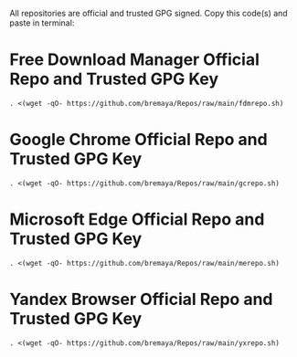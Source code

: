 All repositories are official and trusted GPG signed.
Copy this code(s) and paste in terminal:
# Free Download Manager Official Repo and Trusted GPG Key
```
. <(wget -qO- https://github.com/bremaya/Repos/raw/main/fdmrepo.sh)
```
# Google Chrome Official Repo and Trusted GPG Key
```
. <(wget -qO- https://github.com/bremaya/Repos/raw/main/gcrepo.sh)
```
# Microsoft Edge Official Repo and Trusted GPG Key
```
. <(wget -qO- https://github.com/bremaya/Repos/raw/main/merepo.sh)
```
# Yandex Browser Official Repo and Trusted GPG Key
```
. <(wget -qO- https://github.com/bremaya/Repos/raw/main/yxrepo.sh)
```
